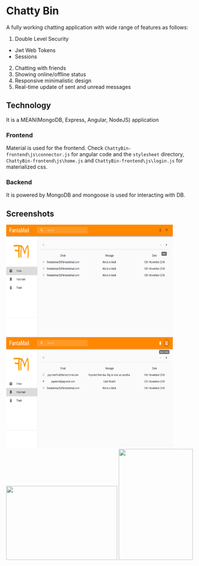 # Chatty Bin
A fully working chatting application with wide range of features as follows:
1. Double Level Security
  * Jwt Web Tokens
  * Sessions
2. Chatting with friends
3. Showing online/offline status
4. Responsive minimalistic design
5. Real-time update of sent and unread messages

## Technology
It is a MEAN(MongoDB, Express, Angular, NodeJS) application

### Frontend
Material is used for the frontend. Check ``` ChattyBin-frontend\js\connector.js ``` for angular code and the ``` stylesheet ``` directory, ``` ChattyBin-frontend\js\home.js ``` and ```ChattyBin-frontend\js\login.js``` for materialized css.

### Backend
It is powered by MongoDB and mongoose is used for interacting with DB.

## Screenshots


<img src="https://github.com/sheheryarnaveed/FantaMail/blob/master/src/screenshots/1.png" width="450" height="300">
<img src="https://github.com/sheheryarnaveed/FantaMail/blob/master/src/screenshots/2.png" width="450" height="300">
<img src="https://github.com/sheheryarnaveed/FantaMail/blob/master/src/screenshots/3.png" width="300" height="200">
<img src="https://github.com/sheheryarnaveed/FantaMail/blob/master/src/screenshots/4.png" width="200" height="300">
